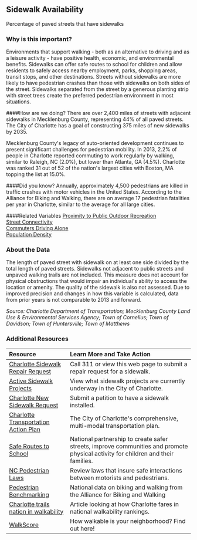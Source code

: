 ## Sidewalk Availability
Percentage of paved streets that have sidewalks

### Why is this important?
Environments that support walking - both as an alternative to driving and as a leisure activity - have positive health, economic, and environmental benefits. Sidewalks can offer safe routes to school for children and allow residents to safely access nearby employment, parks, shopping areas, transit stops, and other destinations. Streets without sidewalks are more likely to have pedestrian crashes than those with sidewalks on both sides of the street. Sidewalks separated from the street by a generous planting strip with street trees create the preferred pedestrian environment in most situations. 

####How are we doing?
There are over 2,400 miles of streets with adjacent sidewalks in Mecklenburg County, representing 44% of all paved streets. The City of Charlotte has a goal of constructing 375 miles of new sidewalks by 2035. 

Mecklenburg County's legacy of auto-oriented development continues to present significant challenges for pedestrian mobility. In 2013, 2.2% of people in Charlotte reported commuting to work regularly by walking, similar to Raleigh, NC (2.0%), but lower than Atlanta, GA (4.5%). Charlotte was ranked 31 out of 52 of the nation's largest cities with Boston, MA topping the list at 15.0%. 

####Did you know?
Annually, approximately 4,500 pedestrians are killed in traffic crashes with motor vehicles in the United States. According to the Alliance for Biking and Walking, there are on average 17 pedestrian fatalities per year in Charlotte, similar to the average for all large cities. 

####Related Variables
<a href="javascript:void(0)" onclick="model.metricId = 'm74'">Proximity to Public Outdoor Recreation</a>  
<a href="javascript:void(0)" onclick="model.metricId = 'm35'">Street Connectivity</a>  
<a href="javascript:void(0)" onclick="model.metricId = 'm10'">Commuters Driving Alone</a>  
<a href="javascript:void(0)" onclick="model.metricId = 'm48'">Population Density</a>  

### About the Data
The length of paved street with sidewalk on at least one side divided by the total length of paved streets. Sidewalks not adjacent to public streets and unpaved walking trails are not included. This measure does not account for physical obstructions that would impair an individual's ability to access the location or amenity. The quality of the sidewalk is also not assessed. Due to improved precision and changes in how this variable is calculated, data from prior years is not comparable to 2013 and forward. 

_Source: Charlotte Department of Transportation; Mecklenburg County Land Use & Environmental Services Agency; Town of Cornelius; Town of Davidson; Town of Huntersville; Town of Matthews_

### Additional Resources
|Resource | Learn More and Take Action | 
|:--- | :--- |
|[Charlotte Sidewalk Repair Request](http://charmeck.org/city/charlotte/Transportation/PedBike/Pages/Pedestrian%20Program.aspx)| Call 311 or view this web page to submit a repair request for a sidewalk.
|[ Active Sidewalk Projects](http://charmeck.org/city/charlotte/epm/Projects/Sidewalk/Pages/home.aspx)| View what sidewalk projects are currently underway in the City of Charlotte.
|[Charlotte New Sidewalk Request](http://charmeck.org/city/charlotte/Transportation/PedBike/Pages/sidewalkrequest.aspx)| Submit a petition to have a sidewalk installed.
|[Charlotte Transportation Action Plan](http://charmeck.org/city/charlotte/Transportation/PlansProjects/pages/transportation%20action%20plan.aspx) |The City of Charlotte's comprehensive, multi-modal transportation plan.
|[Safe Routes to School](http://saferoutespartnership.org/)| National partnership to create safer streets, improve communities and promote physical activity for children and their families.
|[NC Pedestrian Laws](http://charmeck.org/city/charlotte/Transportation/PedBike/Pages/North%20Carolina%20Pedestrian%20Laws.aspx)| Review laws that insure safe interactions between motorists and pedestrians.
|[Pedestrian Benchmarking](http://www.bikewalkalliance.org/resources/benchmarking) |National data on biking and walking from the Alliance for Biking and Walking
|[Charlotte trails nation in walkability](http://ui.uncc.edu/story/charlotte-walkability-walk-score-rankings) |Article looking at how Charlotte fares in national walkability rankings.
|[WalkScore](https://www.walkscore.com/cities-and-neighborhoods/) |How walkable is your neighborhood? Find out here!
